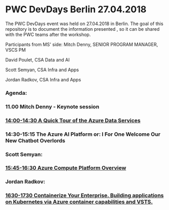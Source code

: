 # PWC DevDays Berlin 27.04.2018

The PWC DevDays event was held on 27.04.2018 in Berlin. 
The goal of this repository is to document the information presented , so it can be shared with the PWC teams after the workshop.

Participants from MS' side:
Mitch Denny, SENIOR PROGRAM MANAGER, VSCS PM

David Poulet, CSA Data and AI 

Scott Semyan, CSA Infra and Apps

Jordan Radkov, CSA Infra and Apps

### Agenda:
### 11.00 Mitch Denny - Keynote session

### [14:00-14:30 A Quick Tour of the Azure Data Services](https://github.com/dannradkov/pwcdevdays/tree/master/pwc_devdays_27_04_2018/Data_AI)
### 14:30-15:15 The Azure AI Platform or: I For One Welcome Our New Chatbot Overlords

### Scott Semyan: 
### [15:45-16:30 Azure Compute Platform Overview](https://github.com/dannradkov/pwcdevdays/tree/master/pwc_devdays_27_04_2018/AzurePaaS)

### Jordan Radkov:
### [1630-1730 Containerize Your Enterprise. Building applications on Kubernetes via Azure container capabilities and VSTS.](https://github.com/dannradkov/pwcdevdays/tree/master/pwc_devdays_27_04_2018/Containers)